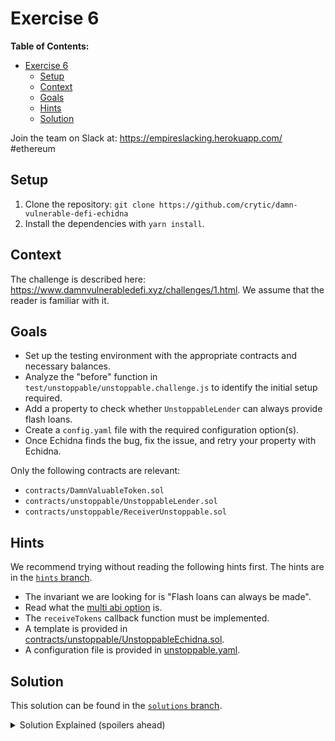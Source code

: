 # Exercise 6

**Table of Contents:**

- [Exercise 6](#exercise-6)
  - [Setup](#setup)
  - [Context](#context)
  - [Goals](#goals)
  - [Hints](#hints)
  - [Solution](#solution)

Join the team on Slack at: https://empireslacking.herokuapp.com/ #ethereum

## Setup

1. Clone the repository: `git clone https://github.com/crytic/damn-vulnerable-defi-echidna`
2. Install the dependencies with `yarn install`.

## Context

The challenge is described here: https://www.damnvulnerabledefi.xyz/challenges/1.html. We assume that the reader is familiar with it.

## Goals

- Set up the testing environment with the appropriate contracts and necessary balances.
- Analyze the "before" function in `test/unstoppable/unstoppable.challenge.js` to identify the initial setup required.
- Add a property to check whether `UnstoppableLender` can always provide flash loans.
- Create a `config.yaml` file with the required configuration option(s).
- Once Echidna finds the bug, fix the issue, and retry your property with Echidna.

Only the following contracts are relevant:

- `contracts/DamnValuableToken.sol`
- `contracts/unstoppable/UnstoppableLender.sol`
- `contracts/unstoppable/ReceiverUnstoppable.sol`

## Hints

We recommend trying without reading the following hints first. The hints are in the [`hints` branch](https://github.com/crytic/damn-vulnerable-defi-echidna/tree/hints).

- The invariant we are looking for is "Flash loans can always be made".
- Read what the [multi abi option](../basic/common-testing-approaches.md#external-testing) is.
- The `receiveTokens` callback function must be implemented.
- A template is provided in [contracts/unstoppable/UnstoppableEchidna.sol](https://github.com/crytic/damn-vulnerable-defi-echidna/blob/hints/contracts/unstoppable/UnstoppableEchidna.sol).
- A configuration file is provided in [unstoppable.yaml](https://github.com/crytic/damn-vulnerable-defi-echidna/blob/hints/unstoppable.yaml).

## Solution

This solution can be found in the [`solutions` branch](https://github.com/crytic/damn-vulnerable-defi-echidna/blob/solutions/contracts/unstoppable/UnstoppableEchidna.sol).

[ctf]: https://www.damnvulnerabledefi.xyz/

<details>
<summary>Solution Explained (spoilers ahead)</summary>

Note: Please ensure that you have placed `solution.sol` (or `UnstoppableEchidna.sol`) in `contracts/unstoppable`.

The goal of the unstoppable challenge is to recognize that `UnstoppableLender` has two modes of tracking its balance: `poolBalance` and `damnValuableToken.balanceOf(address(this))`.

`poolBalance` is incremented when someone calls `depositTokens()`.

However, a user can call `damnValuableToken.transfer()` directly and increase the `balanceOf(address(this))` without increasing `poolBalance`.

Now, the two balance trackers are out of sync.

When Echidna calls `pool.flashLoan(10)`, the assertion `assert(poolBalance == balanceBefore)` in `UnstoppableLender` will fail, and the pool can no longer provide flash loans.

See the example output below from Echidna:

```bash
echidna . --contract UnstoppableEchidna --config unstoppable.yaml

...

echidna_testFlashLoan: failed!💥
  Call sequence:
    transfer(0x62d69f6867a0a084c6d313943dc22023bc263691,1296000)

...
```

</details>
